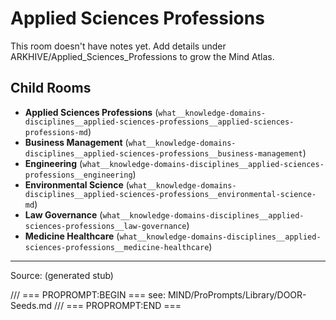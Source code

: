 # Applied Sciences Professions

This room doesn't have notes yet. Add details under ARKHIVE/Applied_Sciences_Professions to grow the Mind Atlas.

## Child Rooms
- **Applied Sciences Professions** (`what__knowledge-domains-disciplines__applied-sciences-professions__applied-sciences-professions-md`)
- **Business Management** (`what__knowledge-domains-disciplines__applied-sciences-professions__business-management`)
- **Engineering** (`what__knowledge-domains-disciplines__applied-sciences-professions__engineering`)
- **Environmental Science** (`what__knowledge-domains-disciplines__applied-sciences-professions__environmental-science-md`)
- **Law Governance** (`what__knowledge-domains-disciplines__applied-sciences-professions__law-governance`)
- **Medicine Healthcare** (`what__knowledge-domains-disciplines__applied-sciences-professions__medicine-healthcare`)

---
Source: (generated stub)

/// === PROPROMPT:BEGIN ===
see: MIND/ProPrompts/Library/DOOR-Seeds.md
/// === PROPROMPT:END ===
